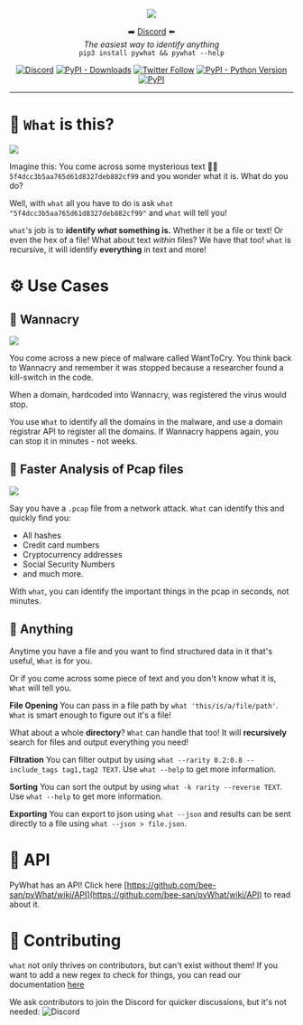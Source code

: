 <p align='center'>
<img src='images_for_README/logo.png'>
<p align="center">➡️ <a href="http://discord.skerritt.blog">Discord</a> ⬅️<br>
<i>The easiest way to identify anything</i><br>
<code>pip3 install pywhat && pywhat --help</code>
</p>

<p align="center">
  <a href="http://discord.skerritt.blog"><img alt="Discord" src="https://img.shields.io/discord/754001738184392704"></a> <a href="https://pypi.org/project/pywhat/"><img alt="PyPI - Downloads" src="https://pepy.tech/badge/pywhat/month"></a>  <a href="https://twitter.com/bee_sec_san"><img alt="Twitter Follow" src="https://img.shields.io/twitter/follow/bee_sec_san?style=social"></a> <a href="https://pypi.org/project/pywhat/"><img alt="PyPI - Python Version" src="https://img.shields.io/pypi/pyversions/pywhat"></a> <a href="https://pypi.org/project/pywhat/"><img alt="PyPI" src="https://img.shields.io/pypi/v/pywhat"></a>
</p>
<hr>

# 🤔 `What` is this?

![](images_for_README/main_demo.gif)

Imagine this: You come across some mysterious text 🧙‍♂️ `5f4dcc3b5aa765d61d8327deb882cf99` and you wonder what it is. What do you do?

Well, with `what` all you have to do is ask `what "5f4dcc3b5aa765d61d8327deb882cf99"` and `what` will tell you!

`what`'s job is to **identify _what_ something is.** Whether it be a file or text! Or even the hex of a file! What about text _within_ files? We have that too! `what` is recursive, it will identify **everything** in text and more!

# ⚙ Use Cases

## 🦠 Wannacry

![](images_for_README/Screenshot%202021-05-09%20162158.png)

You come across a new piece of malware called WantToCry. You think back to Wannacry and remember it was stopped because a researcher found a kill-switch in the code.

When a domain, hardcoded into Wannacry, was registered the virus would stop.

You use `What` to identify all the domains in the malware, and use a domain registrar API to register all the domains. If Wannacry happens again, you can stop it in minutes - not weeks.

## 🦈 Faster Analysis of Pcap files

![](images_for_README/pcap_demo.gif)

Say you have a `.pcap` file from a network attack. `What` can identify this and quickly find you:

- All hashes
- Credit card numbers
- Cryptocurrency addresses
- Social Security Numbers
- and much more.

With `what`, you can identify the important things in the pcap in seconds, not minutes.

## 🌌 Anything

Anytime you have a file and you want to find structured data in it that's useful, `What` is for you.

Or if you come across some piece of text and you don't know what it is, `What` will tell you.

**File Opening** You can pass in a file path by `what 'this/is/a/file/path'`. `What` is smart enough to figure out it's a file!

What about a whole **directory**? `What` can handle that too! It will **recursively** search for files and output everything you need!

**Filtration** You can filter output by using `what --rarity 0.2:0.8 --include_tags tag1,tag2 TEXT`. Use `what --help` to get more information.

**Sorting** You can sort the output by using `what -k rarity --reverse TEXT`. Use `what --help` to get more information.

**Exporting** You can export to json using `what --json` and results can be sent directly to a file using `what --json > file.json`.

# 🍕 API

PyWhat has an API! Click here [https://github.com/bee-san/pyWhat/wiki/API](https://github.com/bee-san/pyWhat/wiki/API) to read about it.

# 👾 Contributing

`what` not only thrives on contributors, but can't exist without them! If you want to add a new regex to check for things, you can read our documentation [here](https://github.com/bee-san/what/wiki/Adding-your-own-Regex)

We ask contributors to join the Discord for quicker discussions, but it's not needed:
<img alt="Discord" src="https://img.shields.io/discord/754001738184392704">
